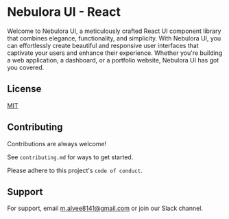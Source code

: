 
# Nebulora UI - React

Welcome to Nebulora UI, a meticulously crafted React UI component library that combines elegance, functionality, and simplicity. With Nebulora UI, you can effortlessly create beautiful and responsive user interfaces that captivate your users and enhance their experience. Whether you're building a web application, a dashboard, or a portfolio website, Nebulora UI has got you covered.


## License

[MIT](https://choosealicense.com/licenses/mit/)


## Contributing

Contributions are always welcome!

See `contributing.md` for ways to get started.

Please adhere to this project's `code of conduct`.


## Support

For support, email m.alvee8141@gmail.com or join our Slack channel.

